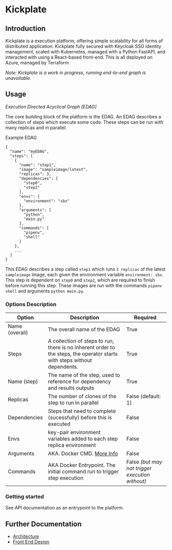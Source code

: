 # Kickplate
## Introduction
Kickplate is a execution platform, offering simple scalability for all forms of distributed application. Kickplate fully secured with Keycloak SSO identity management, scaled with Kubernetes, managed with a Python FastAPI, and interacted with using a React-based front-end. This is all deployed on Azure, managed by Terraform

<i>Note: Kickplate is a work in progress, running end-to-end graph is unavailable.</i>

## Usage
*Execution Directed Acyclical Graph [EDAG]*

The core building block of the platform is the EDAG. An EDAG describes a collection of steps which execute some code. These steps can be run with many replicas and in parallel.

Example EDAG
```
{
  "name": "myEDAG",
  "steps": [
    {
      "name": "step1",
      "image": "sampleimage/latest",
      "replicas": 3,
      "dependencies": [
        "step0",
        "step2"
      ],
      "envs": {
        "environment": "sbx"
      },
      "arguments": [
        "python",
        "main.py"
      ],
      "commands": [
        "pipenv",
        "shell"
      ]
    },
    ...
  ]
}
```
This EDAG describes a step called `step1` which runs `3 replicas` of the latest `sampleimage` image, each given the environment variable `environment: sbx`. This step is dependent on `step0` and `step2`, which are required to finish before running this step. These images are run with the commands `pipenv shell` and arguments `python main.py`.
### Options Description

| Option | Description | Required |
|----|----| --- |
| Name (overall)| The overall name of the EDAG | True
| Steps | A collection of steps to run, there is no inherent order to the steps, the operator starts with steps without dependents. | True
| Name (step) | The name of the step, used to reference for dependency and results outputs| True
| Replicas | The number of clones of the step to run in parallel | False (default: 1)
| Dependencies | Steps that need to complete (sucessfully) before this is executed | False |
| Envs | key-pair environment variables added to each step replica environment | False |
| Arguments | AKA. Docker CMD. [More Info](https://kubernetes.io/docs/tasks/inject-data-application/define-command-argument-container/) | False |
| Commands | AKA Docker Entrypoint. The initial command run to trigger step execution | False *(but may not trigger execution without)*  |

### Getting started
See API documentation as an entrypoint to the platform.

## Further Documentation
- [Architecture](./docs/architecture.md)
- [Front End Design](./docs/dashboard-design.md)
